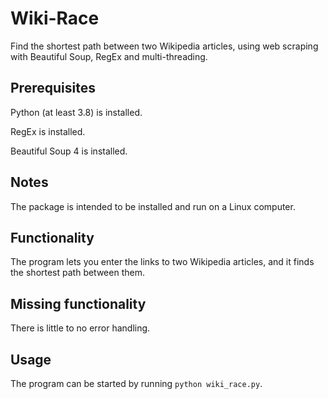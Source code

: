 # Wiki-Race
Find the shortest path between two Wikipedia articles, using web scraping with Beautiful Soup, RegEx and multi-threading.

## Prerequisites
Python (at least 3.8) is installed.

RegEx is installed.

Beautiful Soup 4 is installed.

## Notes
 
The package is intended to be installed and run on a Linux computer.

## Functionality
The program lets you enter the links to two Wikipedia articles, and it finds the shortest path between them.

## Missing functionality
There is little to no error handling. 

## Usage
The program can be started by running `python wiki_race.py`.
